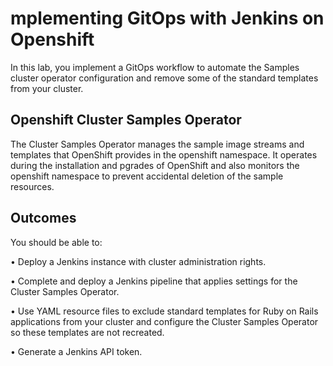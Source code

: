 #  mplementing GitOps with Jenkins on Openshift


In this lab, you implement a GitOps workflow to automate the Samples cluster operator configuration and remove some of the standard templates from your cluster.

## Openshift Cluster Samples Operator
The Cluster Samples Operator manages the sample image streams and templates that OpenShift provides in the openshift namespace. It operates during the installation and 
pgrades of OpenShift and also monitors the openshift namespace to prevent accidental deletion of the sample resources.

## Outcomes
You should be able to:

• Deploy a Jenkins instance with cluster administration rights.

• Complete and deploy a Jenkins pipeline that applies settings for the Cluster Samples Operator.

• Use YAML resource files to exclude standard templates for Ruby on Rails applications from your cluster and configure the Cluster Samples Operator so these templates are not recreated.

• Generate a Jenkins API token.

